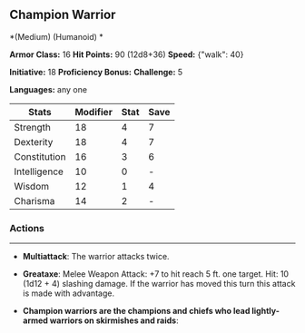 ## Champion Warrior
*(Medium) (Humanoid) *

**Armor Class:** 16
**Hit Points:** 90 (12d8+36)
**Speed:** {"walk": 40}

**Initiative:** 18
**Proficiency Bonus:**
**Challenge:** 5

**Languages:** any one



| Stats | Modifier | Stat | Save
| ---- | ---- | ---- | ---- |
| Strength | 18 | 4 | 7 |
| Dexterity | 18 | 4 | 7 |
| Constitution | 16 | 3 | 6 |
| Intelligence | 10 | 0 | - |
| Wisdom | 12 | 1 | 4 |
| Charisma | 14 | 2 | - |

### Actions
 --- 
- **Multiattack**: The warrior attacks twice.

- **Greataxe**: Melee Weapon Attack: +7 to hit  reach 5 ft.  one target. Hit: 10 (1d12 + 4) slashing damage. If the warrior has moved this turn  this attack is made with advantage.

- **Champion warriors are the champions and chiefs who lead lightly-armed warriors on skirmishes and raids**: 

